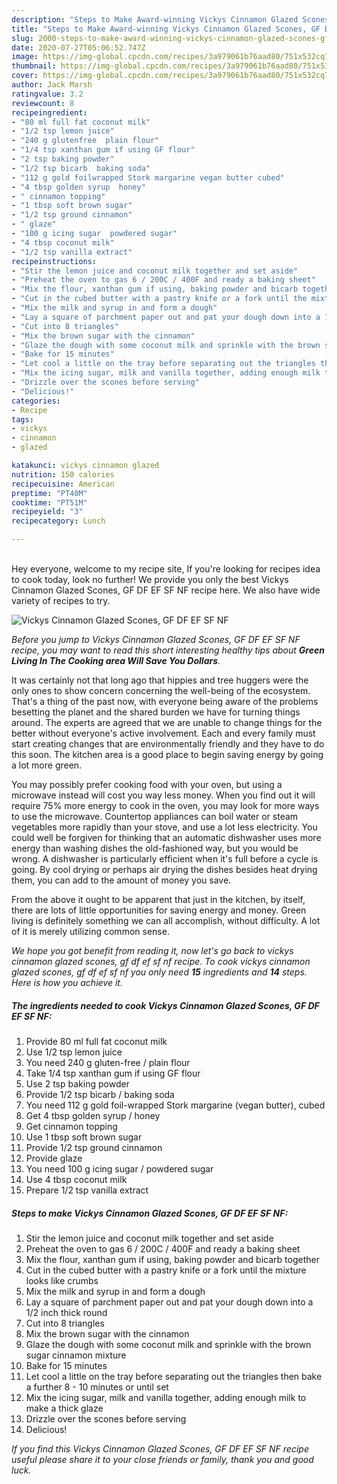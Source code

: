 ```yaml
---
description: "Steps to Make Award-winning Vickys Cinnamon Glazed Scones, GF DF EF SF NF"
title: "Steps to Make Award-winning Vickys Cinnamon Glazed Scones, GF DF EF SF NF"
slug: 2000-steps-to-make-award-winning-vickys-cinnamon-glazed-scones-gf-df-ef-sf-nf
date: 2020-07-27T05:06:52.747Z
image: https://img-global.cpcdn.com/recipes/3a979061b76aad80/751x532cq70/vickys-cinnamon-glazed-scones-gf-df-ef-sf-nf-recipe-main-photo.jpg
thumbnail: https://img-global.cpcdn.com/recipes/3a979061b76aad80/751x532cq70/vickys-cinnamon-glazed-scones-gf-df-ef-sf-nf-recipe-main-photo.jpg
cover: https://img-global.cpcdn.com/recipes/3a979061b76aad80/751x532cq70/vickys-cinnamon-glazed-scones-gf-df-ef-sf-nf-recipe-main-photo.jpg
author: Jack Marsh
ratingvalue: 3.2
reviewcount: 8
recipeingredient:
- "80 ml full fat coconut milk"
- "1/2 tsp lemon juice"
- "240 g glutenfree  plain flour"
- "1/4 tsp xanthan gum if using GF flour"
- "2 tsp baking powder"
- "1/2 tsp bicarb  baking soda"
- "112 g gold foilwrapped Stork margarine vegan butter cubed"
- "4 tbsp golden syrup  honey"
- " cinnamon topping"
- "1 tbsp soft brown sugar"
- "1/2 tsp ground cinnamon"
- " glaze"
- "100 g icing sugar  powdered sugar"
- "4 tbsp coconut milk"
- "1/2 tsp vanilla extract"
recipeinstructions:
- "Stir the lemon juice and coconut milk together and set aside"
- "Preheat the oven to gas 6 / 200C / 400F and ready a baking sheet"
- "Mix the flour, xanthan gum if using, baking powder and bicarb together"
- "Cut in the cubed butter with a pastry knife or a fork until the mixture looks like crumbs"
- "Mix the milk and syrup in and form a dough"
- "Lay a square of parchment paper out and pat your dough down into a 1/2 inch thick round"
- "Cut into 8 triangles"
- "Mix the brown sugar with the cinnamon"
- "Glaze the dough with some coconut milk and sprinkle with the brown sugar cinnamon mixture"
- "Bake for 15 minutes"
- "Let cool a little on the tray before separating out the triangles then bake a further 8 - 10 minutes or until set"
- "Mix the icing sugar, milk and vanilla together, adding enough milk to make a thick glaze"
- "Drizzle over the scones before serving"
- "Delicious!"
categories:
- Recipe
tags:
- vickys
- cinnamon
- glazed

katakunci: vickys cinnamon glazed 
nutrition: 150 calories
recipecuisine: American
preptime: "PT40M"
cooktime: "PT51M"
recipeyield: "3"
recipecategory: Lunch

---
```

<br>
Hey everyone, welcome to my recipe site, If you're looking for recipes idea to cook today, look no further! We provide you only the best Vickys Cinnamon Glazed Scones, GF DF EF SF NF recipe here. We also have wide variety of recipes to try.
<br>


![Vickys Cinnamon Glazed Scones, GF DF EF SF NF](https://img-global.cpcdn.com/recipes/3a979061b76aad80/751x532cq70/vickys-cinnamon-glazed-scones-gf-df-ef-sf-nf-recipe-main-photo.jpg)

<i>Before you jump to Vickys Cinnamon Glazed Scones, GF DF EF SF NF recipe, you may want to read this short interesting healthy tips about 
<strong>Green Living In The Cooking area Will Save You Dollars</strong>.</i>
</br>

It was certainly not that long ago that hippies and tree huggers were the only ones to show concern concerning the well-being of the ecosystem. That's a thing of the past now, with everyone being aware of the problems besetting the planet and the shared burden we have for turning things around. The experts are agreed that we are unable to change things for the better without everyone's active involvement. Each and every family must start creating changes that are environmentally friendly and they have to do this soon. The kitchen area is a good place to begin saving energy by going a lot more green.

You may possibly prefer cooking food with your oven, but using a microwave instead will cost you way less money. When you find out it will require 75% more energy to cook in the oven, you may look for more ways to use the microwave. Countertop appliances can boil water or steam vegetables more rapidly than your stove, and use a lot less electricity. You could well be forgiven for thinking that an automatic dishwasher uses more energy than washing dishes the old-fashioned way, but you would be wrong. A dishwasher is particularly efficient when it's full before a cycle is going. By cool drying or perhaps air drying the dishes besides heat drying them, you can add to the amount of money you save.

From the above it ought to be apparent that just in the kitchen, by itself, there are lots of little opportunities for saving energy and money. Green living is definitely something we can all accomplish, without difficulty. A lot of it is merely utilizing common sense.


<i>We hope you got benefit from reading it, now let's go back to vickys cinnamon glazed scones, gf df ef sf nf recipe. To cook vickys cinnamon glazed scones, gf df ef sf nf you only need <strong>15</strong> ingredients and <strong>14</strong> steps. Here is how you achieve it.
</i>

##### The ingredients needed to cook Vickys Cinnamon Glazed Scones, GF DF EF SF NF:

1. Provide 80 ml full fat coconut milk
1. Use 1/2 tsp lemon juice
1. You need 240 g gluten-free / plain flour
1. Take 1/4 tsp xanthan gum if using GF flour
1. Use 2 tsp baking powder
1. Provide 1/2 tsp bicarb / baking soda
1. You need 112 g gold foil-wrapped Stork margarine (vegan butter), cubed
1. Get 4 tbsp golden syrup / honey
1. Get  cinnamon topping
1. Use 1 tbsp soft brown sugar
1. Provide 1/2 tsp ground cinnamon
1. Provide  glaze
1. You need 100 g icing sugar / powdered sugar
1. Use 4 tbsp coconut milk
1. Prepare 1/2 tsp vanilla extract


##### Steps to make Vickys Cinnamon Glazed Scones, GF DF EF SF NF:

1. Stir the lemon juice and coconut milk together and set aside
1. Preheat the oven to gas 6 / 200C / 400F and ready a baking sheet
1. Mix the flour, xanthan gum if using, baking powder and bicarb together
1. Cut in the cubed butter with a pastry knife or a fork until the mixture looks like crumbs
1. Mix the milk and syrup in and form a dough
1. Lay a square of parchment paper out and pat your dough down into a 1/2 inch thick round
1. Cut into 8 triangles
1. Mix the brown sugar with the cinnamon
1. Glaze the dough with some coconut milk and sprinkle with the brown sugar cinnamon mixture
1. Bake for 15 minutes
1. Let cool a little on the tray before separating out the triangles then bake a further 8 - 10 minutes or until set
1. Mix the icing sugar, milk and vanilla together, adding enough milk to make a thick glaze
1. Drizzle over the scones before serving
1. Delicious!


<i>If you find this Vickys Cinnamon Glazed Scones, GF DF EF SF NF recipe useful please share it to your close friends or family, thank you and good luck.</i>
